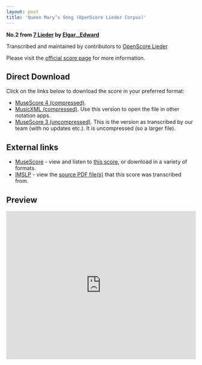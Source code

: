 ```yaml
---
layout: post
title: 'Queen Mary’s Song (OpenScore Lieder Corpus)'
---
```


__No.2 from [7 Lieder](https://fourscoreandmore.org/OpenScore/Elgar%2C_Edward/7_Lieder/) by [Elgar,_Edward](https://fourscoreandmore.org/OpenScore/Elgar%2C_Edward)__

Transcribed and maintained by contributors to [OpenScore Lieder].

Please visit the [official score page] for more information.

[official score page]: https://musescore.com/openscore-lieder-corpus/scores/6236150
[OpenScore Lieder]: https://musescore.com/openscore-lieder-corpus

## Direct Download

Click on the links below to download the score in your preferred format:
- [MuseScore 4 (compressed)](https://fourscoreandmore.org/OpenScore/Elgar%2C_Edward/7_Lieder/2_Queen_Mary%E2%80%99s_Song.mscz).
- [MusicXML (compressed)](https://fourscoreandmore.org/OpenScore/Elgar%2C_Edward/7_Lieder/2_Queen_Mary%E2%80%99s_Song.mxl). Use this version to open the file in other notation apps.
- [MuseScore 3 (uncompressed)](https://raw.githubusercontent.com/OpenScore/Lieder/refs/heads/main/scores/Elgar%2C_Edward/7_Lieder/2_Queen_Mary%E2%80%99s_Song/lc6236150.mscx). This is the version as transcribed by our team (with no updates etc.). It is uncompressed (so a larger file).

## External links

- [MuseScore] - view and listen to [this score][MuseScore], or download in a variety of formats.
- [IMSLP] - view the [source PDF file(s)][IMSLP] that this score was transcribed from.

[MuseScore]: https://musescore.com/score/6236150
[IMSLP]: https://imslp.org/wiki/Special:ReverseLookup/556602

## Preview

<iframe width="100%" height="394" src="https://musescore.com/openscore-lieder-corpus/scores/6236150/embed" frameborder="0" allowfullscreen allow="autoplay; fullscreen"></iframe>
